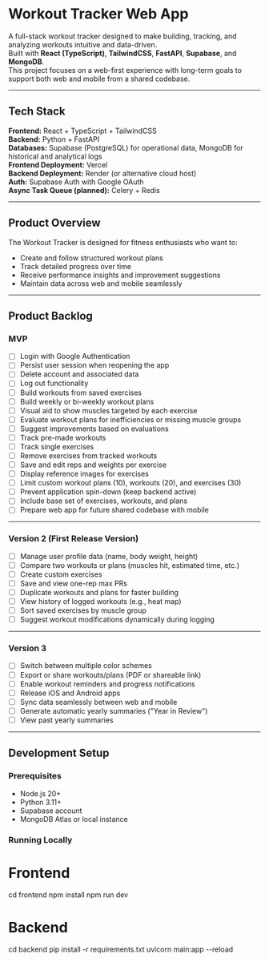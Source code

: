 # Workout Tracker Web App

A full-stack workout tracker designed to make building, tracking, and analyzing workouts intuitive and data-driven.  
Built with **React (TypeScript)**, **TailwindCSS**, **FastAPI**, **Supabase**, and **MongoDB**.  
This project focuses on a web-first experience with long-term goals to support both web and mobile from a shared codebase.

---

## Tech Stack

**Frontend:** React + TypeScript + TailwindCSS  
**Backend:** Python + FastAPI  
**Databases:** Supabase (PostgreSQL) for operational data, MongoDB for historical and analytical logs  
**Frontend Deployment:** Vercel  
**Backend Deployment:** Render (or alternative cloud host)  
**Auth:** Supabase Auth with Google OAuth  
**Async Task Queue (planned):** Celery + Redis

---

## Product Overview

The Workout Tracker is designed for fitness enthusiasts who want to:
- Create and follow structured workout plans  
- Track detailed progress over time  
- Receive performance insights and improvement suggestions  
- Maintain data across web and mobile seamlessly  

---

## Product Backlog

### MVP

- [ ] Login with Google Authentication  
- [ ] Persist user session when reopening the app  
- [ ] Delete account and associated data  
- [ ] Log out functionality  
- [ ] Build workouts from saved exercises  
- [ ] Build weekly or bi-weekly workout plans  
- [ ] Visual aid to show muscles targeted by each exercise  
- [ ] Evaluate workout plans for inefficiencies or missing muscle groups  
- [ ] Suggest improvements based on evaluations  
- [ ] Track pre-made workouts  
- [ ] Track single exercises  
- [ ] Remove exercises from tracked workouts  
- [ ] Save and edit reps and weights per exercise  
- [ ] Display reference images for exercises  
- [ ] Limit custom workout plans (10), workouts (20), and exercises (30)  
- [ ] Prevent application spin-down (keep backend active)  
- [ ] Include base set of exercises, workouts, and plans  
- [ ] Prepare web app for future shared codebase with mobile

---

### Version 2 (First Release Version)

- [ ] Manage user profile data (name, body weight, height)  
- [ ] Compare two workouts or plans (muscles hit, estimated time, etc.)  
- [ ] Create custom exercises  
- [ ] Save and view one-rep max PRs  
- [ ] Duplicate workouts and plans for faster building  
- [ ] View history of logged workouts (e.g., heat map)  
- [ ] Sort saved exercises by muscle group  
- [ ] Suggest workout modifications dynamically during logging  

---

### Version 3

- [ ] Switch between multiple color schemes  
- [ ] Export or share workouts/plans (PDF or shareable link)  
- [ ] Enable workout reminders and progress notifications  
- [ ] Release iOS and Android apps  
- [ ] Sync data seamlessly between web and mobile  
- [ ] Generate automatic yearly summaries ("Year in Review")  
- [ ] View past yearly summaries  

---

## Development Setup

### Prerequisites
- Node.js 20+
- Python 3.11+
- Supabase account
- MongoDB Atlas or local instance

### Running Locally
# Frontend
cd frontend
npm install
npm run dev

# Backend
cd backend
pip install -r requirements.txt
uvicorn main:app --reload
